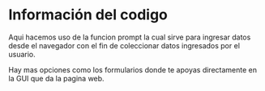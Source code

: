 # Información del codigo
Aqui hacemos uso de la funcion prompt la cual sirve para ingresar datos desde el navegador con el fin de coleccionar datos ingresados por el usuario.

Hay mas opciones como  los formularios donde te apoyas directamente en la GUI que da la pagina web.